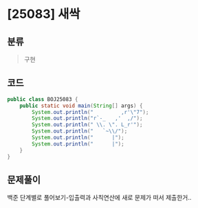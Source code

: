 # [25083] 새싹

## 분류
> 구현

## 코드
```java
public class BOJ25083 {
	public static void main(String[] args) {
		System.out.println("         ,r'\"7");
		System.out.println("r`-_   ,'  ,/");
		System.out.println(" \\. \". L_r'");
		System.out.println("   `~\\/");
		System.out.println("      |");
		System.out.println("      |");
	}
}
```

## 문제풀이

백준 단계별로 풀어보기-입출력과 사칙연산에 새로 문제가 떠서 제출한거..